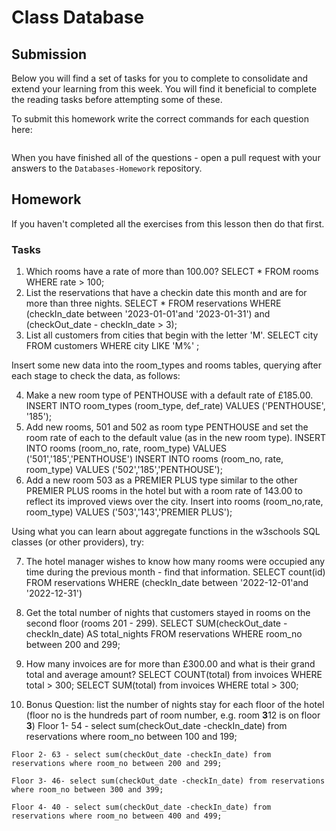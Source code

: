 # Class Database

## Submission

Below you will find a set of tasks for you to complete to consolidate and extend your learning from this week.  You will find it beneficial to complete the reading tasks before attempting some of these.

To submit this homework write the correct commands for each question here:

```sql


```

When you have finished all of the questions - open a pull request with your answers to the `Databases-Homework` repository.

## Homework

If you haven't completed all the exercises from this lesson then do that first.

### Tasks
1.  Which rooms have a rate of more than 100.00?
SELECT * FROM rooms WHERE rate > 100;
2.  List the reservations that have a checkin date this month and are for more than three nights.
SELECT * FROM reservations 
 WHERE (checkIn_date between '2023-01-01'and '2023-01-31') and (checkOut_date - checkIn_date > 3);
3.  List all customers from cities that begin with the letter 'M'.
SELECT city FROM customers 
WHERE city LIKE 'M%'
 ;

Insert some new data into the room_types and rooms tables, querying after each stage to check the data, as follows:

4.  Make a new room type of PENTHOUSE with a default rate of £185.00.
INSERT INTO room_types (room_type, def_rate) VALUES ('PENTHOUSE', '185');
5.  Add new rooms, 501 and 502 as room type PENTHOUSE and set the room rate of each to the default value (as in the new room type).
INSERT INTO rooms (room_no, rate, room_type) VALUES ('501','185','PENTHOUSE')
INSERT INTO rooms (room_no, rate, room_type) VALUES ('502','185','PENTHOUSE');
6.  Add a new room 503 as a PREMIER PLUS type similar to the other PREMIER PLUS rooms in the hotel but with a room rate of 143.00 to reflect its improved views over the city.
Insert into rooms (room_no,rate, room_type) VALUES ('503','143','PREMIER PLUS');

Using what you can learn about aggregate functions in the w3schools SQL classes (or other providers), try:

7.  The hotel manager wishes to know how many rooms were occupied any time during the previous month - find that information.
SELECT count(id) FROM reservations WHERE (checkIn_date between '2022-12-01'and '2022-12-31')


8.  Get the total number of nights that customers stayed in rooms on the second floor (rooms 201 - 299).
SELECT SUM(checkOut_date - checkIn_date) AS total_nights FROM reservations WHERE room_no between 200 and 299;
9.  How many invoices are for more than £300.00 and what is their grand total and average amount?
SELECT COUNT(total) from invoices WHERE total > 300;
SELECT SUM(total) from invoices WHERE total > 300;
10.  Bonus Question: list the number of nights stay for each floor of the hotel (floor no is the hundreds part of room number, e.g. room **3**12 is on floor **3**)
 Floor 1- 54 - select sum(checkOut_date -checkIn_date) from reservations where room_no between 100 and 199;

    Floor 2- 63 - select sum(checkOut_date -checkIn_date) from reservations where room_no between 200 and 299;

    Floor 3- 46- select sum(checkOut_date -checkIn_date) from reservations where room_no between 300 and 399;

    Floor 4- 40 - select sum(checkOut_date -checkIn_date) from reservations where room_no between 400 and 499;
